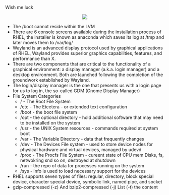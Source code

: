 Wish me luck
<p align="center"> <img src="https://github.com/sumo2001/Prep-Notes/assets/51809378/a516eb2a-e488-4e38-8027-6d29ca3e4f67"> <p/>

- The /boot cannot reside within the LVM
- There are 6 console screens available during the installation process of RHEL, the installer is known as anaconda which saves its log at /tmp and later moves them to /var/log/
- Wayland is an advanced display protocol used by graphical applications of RHEL, Wayland provides superior graphics capabilities, features, and performance than X.
- There are two components that are critical to the functionality of a graphical environment: a display manager (a.k.a. login manager) and a desktop environment. Both are launched following the completion of the groundwork established by Wayland.
- The login/display manager is the one that presents us with a login page for us to log in, the so-called GDM (Gnome Display Manager)
- File System Categories
  - / - The Root File System
  - /etc - The Etcetera - or extended text configuration
  - /boot - the boot file system
  - /opt - the optional directory - hold additional software that may need to be installed on the system
  - /usr - the UNIX System resources - commands required at system boot
  - /var - The Variable Directory - data that frequently changes 
  - /dev - The Devices File system  - used to store device nodes for physical hardware and virtual devices, managed by udevd
  - /proc - The Procfs File System - cureent state of CPU mem Disks, fs, netwokring snd so on, destroyed at shutdown
  - /run - the repo of data for processes running on the system
  - /sys - info is used to load necessary support for the devices 
- RHEL supports seven types of files: regular, directory, block special device, character special device, symbolic link, named pipe, and socket
- gzip-compressed (-z) And bzip2-compressed (-j) List (-t) the content

